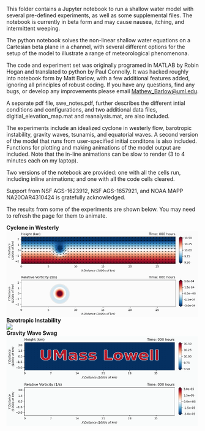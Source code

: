 This folder contains a Jupyter notebook to run a shallow water model with several pre-defined experiments, as well as some supplemental files. The notebook is currently in beta form and may cause nausea, itching, and intermittent weeping.

The python notebook solves the non-linear shallow water equations on a Cartesian beta plane in a channel, with several different options for the setup of the model to illustrate a range of meteorological phenomenona.

The code and experiment set was originally programed in MATLAB by Robin Hogan and translated to python by Paul Connolly. It was hacked roughly into notebook form by Matt Barlow, with a few additional features added, ignoring all principles of robust coding. If you have any questions, find any bugs, or develop any improvements please email Mathew_Barlow@uml.edu.  

A separate pdf file, swe_notes.pdf, further describes the different intial conditions and configurations, and two additional data files, digitial_elevation_map.mat and reanalysis.mat, are also included.

The experiments include an idealized cyclone in westerly flow, barotropic instability, gravity waves, tsunamis, and equatorial waves. A second version of the model that runs from user-specified initial conditons is also included. Functions for plotting and making animations of the model output are included. Note that the in-line animations can be slow to render (3 to 4 minutes each on my laptop).

Two versions of the notebook are provided: one with all the cells run, including inline animations; and one with all the code cells cleared. 

Support from NSF AGS-1623912, NSF AGS-1657921, and NOAA MAPP NA20OAR4310424 is gratefully acknowledged.

The results from some of the experiments are shown below. You may need to refresh the page for them to animate.

**Cyclone in Westerly**
<img align="left" width="500" src="images/cyclone_in_westerly.gif">

**Barotropic Instability**
<img align="left" width="500" src="images/barotropic_instability.gif">

**Gravity Wave Swag**
<img align="left" width="500" src="images/umass_lowell.gif">
